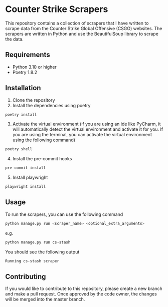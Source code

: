 # Counter Strike Scrapers
This repository contains a collection of scrapers that I have written to scrape data from the Counter Strike Global Offensive (CSGO) websites. 
The scrapers are written in Python and use the BeautifulSoup library to scrape the data.


## Requirements
- Python 3.10 or higher
- Poetry 1.8.2


## Installation
1. Clone the repository
2. Install the dependencies using poetry
```bash
poetry install
```
3. Activate the virtual environment (if you are using an ide like PyCharm, it will automatically detect the virtual environment and activate it for you. 
If you are using the terminal, you can activate the virtual environment using the following command)
```bash
poetry shell
```
4. Install the pre-commit hooks
```bash
pre-commit install
```
5. Install playwright
```bash
playwright install
```

## Usage
To run the scrapers, you can use the following command
```bash
python manage.py run <scraper_name> <optional_extra_arguments>
```
e.g.
```bash
python manage.py run cs-stash
```
You should see the following output
```bash
Running cs-stash scraper
```

## Contributing
If you would like to contribute to this repository, please create a new branch and make a pull request.
Once approved by the code owner, the changes will be merged into the master branch.